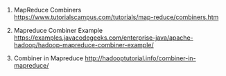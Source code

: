 1. MapReduce Combiners
https://www.tutorialscampus.com/tutorials/map-reduce/combiners.htm

2. Mapreduce Combiner Example
https://examples.javacodegeeks.com/enterprise-java/apache-hadoop/hadoop-mapreduce-combiner-example/

3. Combiner in Mapreduce
http://hadooptutorial.info/combiner-in-mapreduce/

